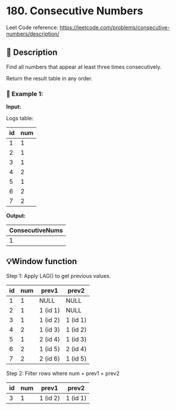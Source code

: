 # 180. Consecutive Numbers

Leet Code reference: https://leetcode.com/problems/consecutive-numbers/description/

## 📌 Description

Find all numbers that appear at least three times consecutively.

Return the result table in any order.

### 📌 Example 1:

**Input:**

Logs table:

| id | num |
|----|-----|
| 1  | 1   |
| 2  | 1   |
| 3  | 1   |
| 4  | 2   |
| 5  | 1   |
| 6  | 2   |
| 7  | 2   |

**Output:**

| ConsecutiveNums |
|-----------------|
| 1               |

## 💡Window function

Step 1: Apply LAG() to get previous values.

| id | num | prev1    | prev2    |
|----|-----|----------|----------|
| 1  | 1   | NULL     | NULL     |
| 2  | 1   | 1 (id 1) | NULL     |
| 3  | 1   | 1 (id 2) | 1 (id 1) | 
| 4  | 2   | 1 (id 3) | 1 (id 2) |
| 5  | 1   | 2 (id 4) | 1 (id 3) |
| 6  | 2   | 1 (id 5) | 2 (id 4) |
| 7  | 2   | 2 (id 6) | 1 (id 5) |

Step 2: Filter rows where num = prev1 = prev2

| id | num | prev1    | prev2    |
|----|-----|----------|----------|
| 3  | 1   | 1 (id 2) | 1 (id 1) | 